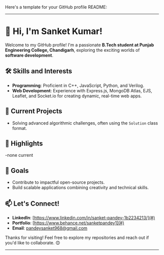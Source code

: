 Here's a template for your GitHub profile README: 

---

# 👋 Hi, I'm Sanket Kumar! 

Welcome to my GitHub profile! I'm a passionate **B.Tech student at Punjab Engineering College, Chandigarh**, exploring the exciting worlds of **software development**.

## 🛠️ Skills and Interests
- **Programming**: Proficient in C++, JavaScript, Python, and Verilog.
- **Web Development**: Experience with Express.js, MongoDB Atlas, EJS, Leaflet, and Socket.io for creating dynamic, real-time web apps.

## 🔭 Current Projects
- Solving advanced algorithmic challenges, often using the `Solution` class format.

## 🌟 Highlights
-none current


## 🚀 Goals
- Contribute to impactful open-source projects.
- Build scalable applications combining creativity and technical skills.

## 📫 Let's Connect!
- **LinkedIn**: [https://www.linkedin.com/in/sanket-pandey-1b2234213/](#)
- **Portfolio**: [https://www.behance.net/sanketpandey1](#)
- **Email**: pandeysanket968@gmail.com

Thanks for visiting! Feel free to explore my repositories and reach out if you'd like to collaborate. 😊

---
